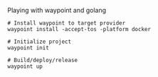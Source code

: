 
Playing with waypoint and golang
```
# Install waypoint to target provider
waypoint install -accept-tos -platform docker

# Initialize project
waypoint init

# Build/deploy/release
waypoint up
```